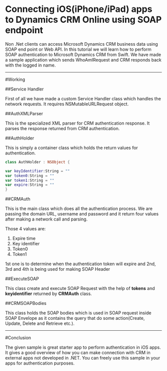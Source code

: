 # Connecting iOS(iPhone/iPad) apps to Dynamics CRM Online using SOAP endpoint


Non .Net clients can access Microsoft Dynamics CRM business data using SOAP end point or Web API. In this tutorial we will learn how to perform SOAP authentication to Microsoft Dynamics CRM from Swift. We have made a sample application which sends WhoAmIRequest and CRM responds back with the logged in name.

---------

#Working

##Service Handler

First of all we have made a custom Service Handler class which handles the network requests. It requires NSMutableURLRequest object.

##AuthXMLParser

This is the specialized XML parser for CRM authentication response. It parses the response returned from CRM authentication.

##AuthHolder

This is simply a container class which holds the return values for authentication.

```swift
class AuthHolder : NSObject {

var keyIdentifier:String = ""
var token0:String = ""
var token1:String = ""
var expire:String = ""
}
```

##CRMAuth

This is the main class which does all the authentication process. We are passing the domain URL, username and password and it return four values after making a network call and parsing.

Those 4 values are:

1.	Expire time
2.	Key identifier
3.	Token0
4.	Token1

1st one is to determine when the authentication token will expire and 2nd, 3rd and 4th is being used for making SOAP Header

##ExecuteSOAP

This class create and execute SOAP Request with the help of **tokens** and **keyidentifier** returned by **CRMAuth** class.

##CRMSOAPBodies

This class holds the SOAP bodies which is used in SOAP request inside SOAP Envelope as it contains the query that do some action(Create, Update, Delete and Retrieve etc.).

---------

#Conclusion

The given sample is great starter app to perform authentication in iOS apps. It gives a good overview of how you can make connection with CRM in external apps not developed in .NET. You can freely use this sample in your apps for authentication purposes.






